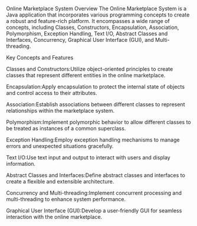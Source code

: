 Online Marketplace System
Overview
The Online Marketplace System is a Java application that incorporates various programming concepts
to create a robust and feature-rich platform. It encompasses a wide range of concepts, including
Classes, Constructors, Encapsulation, Association, Polymorphism, Exception Handling, Text I/O,
Abstract Classes and Interfaces, Concurrency, Graphical User Interface (GUI), and Multi-threading.

Key Concepts and Features

Classes and Constructors:Utilize object-oriented principles to create classes that represent different entities in the online marketplace.

Encapsulation:Apply encapsulation to protect the internal state of objects and control access to their attributes.

Association:Establish associations between different classes to represent relationships within the marketplace system.

Polymorphism:Implement polymorphic behavior to allow different classes to be treated as instances of a common superclass.

Exception Handling:Employ exception handling mechanisms to manage errors and unexpected situations gracefully.

Text I/O:Use text input and output to interact with users and display information.

Abstract Classes and Interfaces:Define abstract classes and interfaces to create a flexible and extensible architecture.

Concurrency and Multi-threading:Implement concurrent processing and multi-threading to enhance system performance.

Graphical User Interface (GUI):Develop a user-friendly GUI for seamless interaction with the online marketplace.
